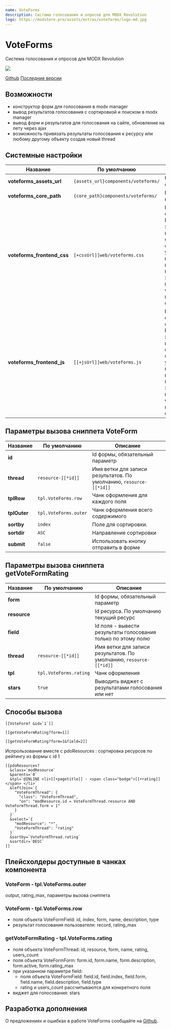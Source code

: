 ```yaml
---
name: VoteForms
description: Система голосования и опросов для MODX Revolution
logo: https://modstore.pro/assets/extras/voteforms/logo-md.jpg
---
```

# VoteForms

Система голосования и опросов для MODX Revolution

![](https://file.modx.pro/files/b/a/7/ba7e5f21b01fb0787c8f9e983acb4c99.png)

[Github][1]
[Поcледние версии][2]

## Возможности

- конструктор форм для голосования в modx manager
- вывод результaтов голосования с сортировкой и поиском в modx manager
- вывод форм и результатов для голосования на сайте, обновление на лету через ajax
- возможность привязать результаты голосования к ресурсу или любому другому объекту создав новый thread

## Системные настройки

| Название                   | По умолчанию                        | Описание                                                                                                                                                                |
| -------------------------- | ----------------------------------- | ----------------------------------------------------------------------------------------------------------------------------------------------------------------------- |
| **voteforms_assets_url**   | `{assets_url}components/voteforms/` | Url к файлам фронтенда                                                                                                                                                  |
| **voteforms_core_path**    | `{core_path}components/voteforms/`  | Путь к компоненту                                                                                                                                                       |
| **voteforms_frontend_css** | `[+cssUrl]]web/voteforms.css`       | Путь к файлу со стилями. Если вы хотите использовать собственные стили - укажите путь к ним здесь, или очистите параметр и загрузите их вручную через шаблон сайта.     |
| **voteforms_frontend_js**  | `[[+jsUrl]]web/voteforms.js`        | Путь к файлу со скриптами. Если вы хотите использовать собственные скрипты - укажите путь к ним здесь, или очистите параметр и загрузите их вручную через шаблон сайта. |

## Параметры вызова сниппета VoteForm

| Название     | По умолчанию          | Описание                                                           |
| ------------ | --------------------- | ------------------------------------------------------------------ |
| **id**       |                       | Id формы, обязательный параметр                                    |
| **thread**   | `resource-[[*id]]`    | Имя ветки для записи результатов. По умолчанию, `resource-[[*id]]` |
| **tplRow**   | `tpl.VoteForms.row`   | Чанк оформления для каждого поля                                   |
| **tplOuter** | `tpl.VoteForms.outer` | Чанк оформления всего содержимого                                  |
| **sortby**   | `index`               | Поле для сортировки.                                               |
| **sortdir**  | `ASC`                 | Направление сортировки                                             |
| **submit**   | `false`               | Использовать кнопку отправить в форме                              |

## Параметры вызова сниппета getVoteFormRating

| Название     | По умолчанию           | Описание                                                           |
| ------------ | ---------------------- | ------------------------------------------------------------------ |
| **form**     |                        | Id формы, обязательный параметр                                    |
| **resource** |                        | Id ресурса. По умолчанию текущий ресурс                            |
| **field**    |                        | Id поля - вывести результаты голосования только по этому полю      |
| **thread**   | `resource-[[*id]]`     | Имя ветки для записи результатов. По умолчанию, `resource-[[*id]]` |
| **tpl**      | `tpl.VoteForms.rating` | Чанк оформления                                                    |
| **stars**    | `true`                 | Выводить виджет с результатами голосования или нет                 |

## Способы вызова

```modx
[[VoteForm? &id=`1`]]
```

```modx
[[getVoteFormRating?form=1]]
```

```modx
[[getVoteFormRating?form=1&field=2]]
```

Испрользование вместе с pdoResources : сортировка ресурсов по рейтингу из формы c id 1

```modx
[[pdoResources?
  &class=`modResource`
  &parents=`0`
  &tpl=`@INLINE <li>[[+pagetitle]] - <span class="badge">[[+rating]]</span> </li>`
  &leftJoin=`{
    "VoteFormThread": {
      "class": "VoteFormThread",
      "on": "modResource.id = VoteFormThread.resource AND VoteFormThread.form = 1"
    }
  }`
  &select=`{
    "modResource": "*",
    "VoteFormThread": "rating"
  }`
  &sortby=`VoteFormThread.rating`
  &sortdir=`DESC`
]]
```

## Плейсхолдеры доступные в чанках компонента

### VoteForm - tpl.VoteForms.outer

output, rating_max, параметры вызова сниппета

### VoteForm - tpl.VoteForms.row

- поля объекта VoteFormField: id, index, form, name, description, type
- результат голосования пользователя: record, rating_max

### getVoteFormRating - tpl.VoteForms.rating

- поля объекта VoteFormThread: id, resource, form, name, rating, users_count
- поля объекта VoteFormForm: form.id, form.name, form.description, form.active, form.rating_max
- при указанном параметре field:
  - поля объекта VoteFormField: field.id, field.index, field.form, field.name, field.description, field.type
  - rating и users_count рассчитываются для конкретного поля
- виджет для голосования: stars

## Разработка дополнения

О предложениях и ошибках в работе VoteForms сообщайте на [Github][3].

[1]: https://github.com/me6iaton/VoteForms
[2]: https://github.com/me6iaton/VoteForms/releases
[3]: https://github.com/me6iaton/VoteForms/issues
